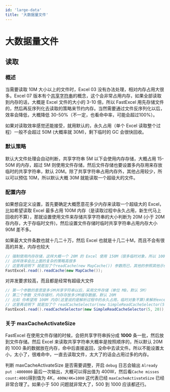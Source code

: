 ```yaml
---
id: 'large-data'
title: '大数据量文件'
---
```


# 大数据量文件

## 读取

### 概述

当需要读取 10M 大小以上的文件时，Excel 03 没有办法处理，相对内存占用大很多。Excel 07 版本有个[共享字符串](https://learn.microsoft.com/en-us/office/open-xml/spreadsheet/working-with-the-shared-string-table)的概念，这个会非常占用内存，如果全部读取到内存的话，大概是 Excel 文件的大小的 3-10 倍，所以 FastExcel 用先存储文件的，然后再反序列化去读取的策略来节约内存。当然需要通过文件反序列化以后，效率会降低，大概降低 30-50%（不一定，也看命中率，可能会超过100%）。

如果对读取效率感觉还能接受，就用默认的，永久占用（单个 Excel 读取整个过程）一般不会超过 50M (大概率就 30M)，剩下临时的 GC 会很快回收。

### 默认策略

默认大文件处理会自动判断，共享字符串 5M 以下会使用内存存储，大概占用 15-50M 的内存，超过 5M 则使用文件存储，然后文件存储也要设置多内存用来存放临时的共享字符串，默认 20M。除了共享字符串占用内存外，其他占用较少，所以可以预估 10M，所以默认大概 30M 就能读取一个超级大的文件。

### 配置内存

如果想自定义设置，首先要确定大概愿意花多少内存来读取一个超级大的 Excel，比如希望读取 Excel 最多占用 100M 内存（是读取过程中永久占用，新生代马上回收的不算），那就设置使用文件来存储共享字符串的大小判断为 20M (小于 20M 存内存，大于存临时文件)，然后设置文件存储时临时共享字符串占用内存大小 90M 差不多。

如果最大文件条数也就十几二十万，然后 Excel 也就是十几二十M，而且不会有很高的并发，内存也较大

```java
// 强制使用内存存储，这样大概一个 20M 的 Excel 使用 150M（很多临时对象，所以 100M 会一直 GC）的内存
// 这样效率会比上面的复杂的策略高很多
// 这里再说明下 就是加了个readCache(new MapCache()) 参数而已，其他的参照其他示例写
FastExcel.read().readCache(new MapCache());
```

对并发要求较高，而且都是经常有超级大文件

```java
// 第一个参数的意思是多少M共享字符串以后，采用文件存储（单位 MB，默认 5M）
// 第二个参数 文件存储时，内存存放多少M缓存数据，默认 20M
// 比如 你希望用 100M 内存(这里说的是解析过程中的永久占用，临时对象不算)来解析excel，前面算过了，大概是 20M+90M，所以设置参数为：20 和 90
// 这里再说明下 就是加了个 readCacheSelector(new SimpleReadCacheSelector(5, 20)) 参数而已，其他的参照其他示例写
FastExcel.read().readCacheSelector(new SimpleReadCacheSelector(5, 20));
```

### 关于 maxCacheActivateSize

FastExcel 在使用文件存储的时候，会把共享字符串拆分成 **1000** 条一批，然后放到文件存储。然后 Excel 来读取共享字符串大概率是按照顺序的，所以默认 20M 的 1000 条的数据放在内存，命中后直接返回，没命中去读文件。所以不能设置太小，太小了，很难命中，一直去读取文件，太大了的话会占用过多的内存。

判断 maxCacheActivateSize 是否需要调整，开启 `debug` 日志会输出 `Already put :4000000` 最后一次输出，大概可以得出值为 400W，然后看`Cache misses count:4001`得到值为 4K，`400W/4K=1000` 这代表已经 `maxCacheActivateSize` 已经非常合理了。如果小于 500 问题就非常大了，500 到 1000 应该都还行。
